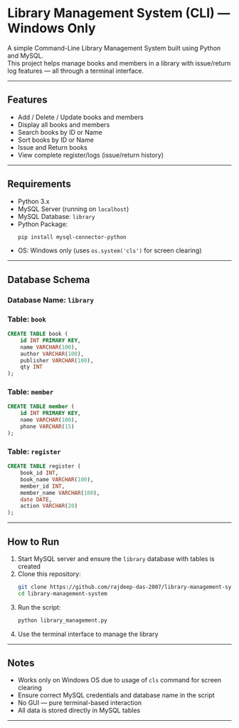 # Library Management System (CLI) — Windows Only

A simple Command-Line Library Management System built using Python and MySQL.  
This project helps manage books and members in a library with issue/return log features — all through a terminal interface.

---

## Features

- Add / Delete / Update books and members  
- Display all books and members  
- Search books by ID or Name  
- Sort books by ID or Name  
- Issue and Return books  
- View complete register/logs (issue/return history)

---

## Requirements

- Python 3.x  
- MySQL Server (running on `localhost`)  
- MySQL Database: `library`  
- Python Package:
  ```bash
  pip install mysql-connector-python
  ```
- OS: Windows only (uses `os.system('cls')` for screen clearing)

---

## Database Schema

### Database Name: `library`

### Table: `book`
```sql
CREATE TABLE book (
    id INT PRIMARY KEY,
    name VARCHAR(100),
    author VARCHAR(100),
    publisher VARCHAR(100),
    qty INT
);
```

### Table: `member`
```sql
CREATE TABLE member (
    id INT PRIMARY KEY,
    name VARCHAR(100),
    phone VARCHAR(15)
);
```

### Table: `register`
```sql
CREATE TABLE register (
    book_id INT,
    book_name VARCHAR(100),
    member_id INT,
    member_name VARCHAR(100),
    date DATE,
    action VARCHAR(20)
);
```

---

## How to Run

1. Start MySQL server and ensure the `library` database with tables is created  
2. Clone this repository:
   ```bash
   git clone https://github.com/rajdeep-das-2007/library-management-system.git
   cd library-management-system
   ```
3. Run the script:
   ```bash
   python library_management.py
   ```
4. Use the terminal interface to manage the library

---

## Notes

- Works only on Windows OS due to usage of `cls` command for screen clearing  
- Ensure correct MySQL credentials and database name in the script  
- No GUI — pure terminal-based interaction  
- All data is stored directly in MySQL tables  

---
